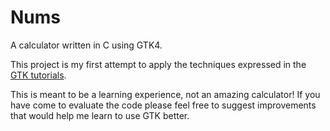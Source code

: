 # Nums

A calculator written in C using GTK4.

This project is my first attempt to apply the techniques expressed in the [GTK tutorials](https://docs.gtk.org/gtk4/getting_started.html).

This is meant to be a learning experience, not an amazing calculator! If you have come to evaluate the code please feel free to suggest improvements that would help me learn to use GTK better.

